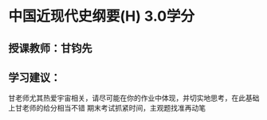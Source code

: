 # 中国近现代史纲要(H) 3.0学分
## 授课教师：甘钧先

## 学习建议：
甘老师尤其热爱宇宙相关，请尽可能在你的作业中体现，并切实地思考，在此基础上甘老师的给分相当不错
期末考试抓紧时间，主观题找准再动笔